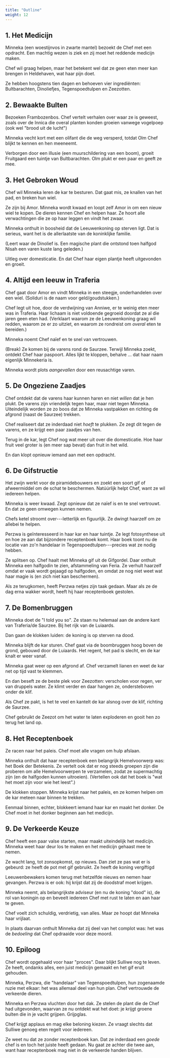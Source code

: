 ```yaml
---
title: "Outline"
weight: 12
---
```


## 1. Het Medicijn

Minneka (een woestijnvos in zwarte mantel) bezoekt de Chef met een opdracht. Een machtig wezen is ziek en zij moet het reddende medicijn maken.

Chef wil graag helpen, maar het betekent wel dat ze geen eten meer kan brengen in Heldehaven, wat haar pijn doet.

Ze hebben hoogstens tien dagen en behoeven vier ingrediënten: Bultbarachten, Dinoliefjes, Tegenspoedtulpen en Zeezotten.

## 2. Bewaakte Bulten

Bezoeken Frambozenbos. Chef vertelt verhalen over waar ze is geweest, zoals over de Innica die overal planten konden groeien vanwege vogelpoep (ook wel "brood uit de lucht")

Minneka vecht kort met een olifant die de weg versperd, totdat Olm Chef blijkt te kennen en hen meeneemt.

Verborgen door een illusie (een muurschildering van een boom), groeit Fruitgaard een tuintje van Bultbarachten. Olm plukt er een paar en geeft ze mee.

## 3. Het Gebroken Woud

Chef wil Minneka leren de kar te besturen. Dat gaat mis, ze knallen van het pad, en breken hun wiel.

Ze zijn bij Amor. Minneka wordt kwaad en loopt zelf Amor in om een nieuw wiel te kopen. De dieren kennen Chef en helpen haar. Ze hoort alle verwachtingen die ze op haar leggen en vindt het zwaar.

Minneka onthult in boosheid dat de Leeuwenkoning op sterven ligt. Dat is serieus, want het is de allerlaatste van de koninklijke familie.

(Leert waar de Dinolief is. Een magische plant die ontstond toen halfgod Nisah een varen kuste lang geleden.)

Uitleg over domesticatie. En dat Chef haar eigen plantje heeft uitgevonden en groeit.

## 4. Altijd een leeuw in Traferia

Chef gaat door Amor en vindt Minneka in een steegje, onderhandelen over een wiel. (Soliduri is de naam voor geld/goudstukken.)

Chef legt uit hoe, door de verdwijning van Anniwe, er te weinig eten meer was in Traferia. Haar lichaam is niet voldoende gegroeid doordat ze al die jaren geen eten had. (Verklaart waarom ze de Leeuwenkoning graag wil redden, waarom ze er zo uitziet, en waarom ze rondreist om _overal_ eten te bereiden.)

Minneka noemt Chef naïef en te snel van vertrouwen.

(Break) Ze komen bij de varens rond de Saurzee. Terwijl Minneka zoekt, ontdekt Chef haar paspoort. Alles lijkt te kloppen, behalve ... dat haar naam eigenlijk Minnekeria is.

Minneka wordt plots _aangevallen_ door een reusachtige varen.

## 5. De Ongeziene Zaadjes

Chef ontdekt dat de varens haar kunnen haren en niet _willen_ dat je hen plukt. De varens zijn vriendelijk tegen haar, maar niet tegen Minneka. Uiteindelijk worden ze zo boos dat ze Minneka vastpakken en richting de afgrond (naast de Saurzee) trekken.

Chef realiseert dat ze inderdaad niet _hoeft_ te plukken. Ze zegt dit tegen de varens, en ze krijgt een paar zaadjes van hen.

Terug in de kar, legt Chef nog wat meer uit over die domesticatie. Hoe haar fruit veel groter is (en meer sap bevat) dan fruit in het wild.

En dan klopt opnieuw iemand aan met een opdracht.

## 6. De Gifstructie

Het zwijn werkt voor de piramidebouwers en zoekt een soort gif of afweermiddel om de schat te beschermen. Natúúrlijk helpt Chef, want ze wil iedereen helpen.

Minneka is weer kwaad. Zegt opnieuw dat ze naïef is en te snel vertrouwt. En dat ze geen omwegen kunnen nemen.

Chefs ketel stroomt over---letterlijk en figuurlijk. Ze dwingt haarzelf om ze allebei te helpen.

Perzwa is geïnteresseerd in haar kar en haar tuintje. Ze legt fotosynthese uit en hoe ze aan dat bijzondere receptenboek komt. Haar boek toont nu de locatie van zo'n handelaar in Tegenspoedtulpen---precies wat ze nodig hebben.

Ze splitsen op. Chef haalt met Minneka gif uit de Gifgordel. Daar onthult Minneka een halfgodin te zien, afstammeling van Feria. Ze verhult haarzelf omdat er vaak wordt gejaagd op halfgoden, en omdat ze nog niet weet wat haar magie is (en zich niet kan beschermen).

Als ze terugkomen, heeft Perzwa netjes zijn taak gedaan. Maar als ze de dag erna wakker wordt, heeft hij haar receptenboek gestolen.

## 7. De Bomenbruggen

Minneka doet de "I told you so". Ze staan nu helemaal aan de andere kant van Traferia/de Saurzee. Bij het rijk van de Luiaards.

Dan gaan de klokken luiden: de koning is op sterven na dood.

Minneka blijft de kar sturen. Chef gaat via de boombruggen hoog boven de grond, gebouwd door de Luiaards. Het regent, het pad is slecht, en de kar knalt er weer vanaf.

Minneka gaat weer op een afgrond af. Chef verzamelt lianen en weet de kar net op tijd vast te klemmen.

En dan beseft ze de beste plek voor Zeezotten: verscholen voor regen, ver van druppels water. Ze klimt verder en daar hangen ze, ondersteboven onder de klif.

Als Chef ze pakt, is het te veel en kantelt de kar alsnog over de klif, richting de Saurzee.

Chef gebruikt de Zeezot om het water te laten exploderen en gooit hen zo terug het land op.

## 8. Het Receptenboek

Ze racen naar het paleis. Chef moet alle vragen om hulp afslaan.

Minneka onthult dat haar receptenboek een belangrijk Hemelvoorwerp was: het Boek der Betekenis. Ze vertelt ook dat er nog steeds groepen zijn die proberen om alle Hemelvoorwerpen te verzamelen, zodat ze supermachtig zijn (en de halfgoden kunnen uitroeien). (Vertellen ook dat het boek is "wat het moet zijn voor wie het leest".)

De klokken stoppen. Minneka krijst naar het paleis, en ze komen helpen om de kar meteen naar binnen te trekken.

Eenmaal binnen, echter, blokkeert iemand haar kar en maakt het donker. De Chef moet in het donker beginnen aan het medicijn.

## 9. De Verkeerde Keuze

Chef heeft een paar valse starten, maar maakt uiteindelijk het medicijn. Minneka weet haar deur los te maken en het medicijn gehaast mee te nemen.

Ze wacht lang, tot zonsopkomst, op nieuws. Dan ziet ze pas wat er is gebeurd: ze heeft de pot met gif gebruikt. Ze heeft de koning vergiftigd

Leeuwenbewakers komen terug met hetzelfde nieuws en nemen haar gevangen. Perzwa is er ook: hij krijst dat zij de doodstraf moet krijgen.

Minneka neemt, als belangrijkste adviseur (en nu de koning "dood" is), de rol van koningin op en beveelt iedereen Chef met rust te laten en aan haar te geven.

Chef voelt zich schuldig, verdrietig, van alles. Maar ze hoopt dat Minneka haar vrijlaat.

In plaats daarvan onthult Minneka dat zij deel van het complot was: het was de _bedoeling_ dat Chef opdraaide voor deze moord.

## 10. Epiloog

Chef wordt opgehaald voor haar "proces". Daar blijkt Sulliwe nog te leven. Ze heeft, ondanks alles, een juist medicijn gemaakt en het gif eruit gehouden.

Minneka, Perzwa, die "handelaar" van Tegenspoedtulpen, hun zogenaamde ruzie met elkaar: het was allemaal deel van hun plan. Chef vertrouwde de verkeerde dieren.

Minneka en Perzwa vluchten door het dak. Ze stelen de plant die de Chef had uitgevonden, waarvan ze nu ontdekt wat het doet: je krijgt groene bulten die in je vacht grijpen. Grijpglas.

Chef krijgt applaus en mag elke beloning kiezen. Ze vraagt slechts dat Sulliwe genoeg eten regelt voor iedereen.

Ze weet nu dat ze zonder receptenboek kan. Dat ze inderdaad een _goede_ chef is en toch het juiste heeft gedaan. Nu gaat ze achter die twee aan, want haar receptenboek mag niet in de verkeerde handen blijven.
